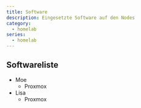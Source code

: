 ```yaml
---
title: Software
description: Eingesetzte Software auf den Nodes
category:
  - homelab
series:
  - homelab
---
```


## Softwareliste

- Moe
  - Proxmox
- Lisa
  - Proxmox
